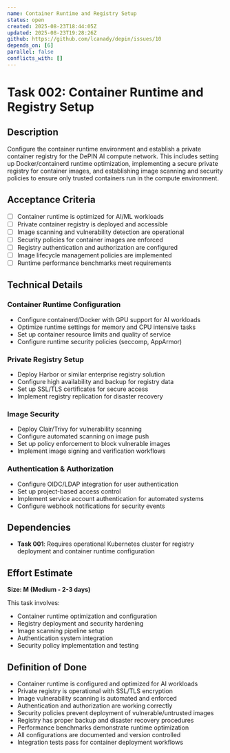 ```yaml
---
name: Container Runtime and Registry Setup
status: open
created: 2025-08-23T18:44:05Z
updated: 2025-08-23T19:28:26Z
github: https://github.com/lcanady/depin/issues/10
depends_on: [6]
parallel: false
conflicts_with: []
---
```


# Task 002: Container Runtime and Registry Setup

## Description

Configure the container runtime environment and establish a private container registry for the DePIN AI compute network. This includes setting up Docker/containerd runtime optimization, implementing a secure private registry for container images, and establishing image scanning and security policies to ensure only trusted containers run in the compute environment.

## Acceptance Criteria

- [ ] Container runtime is optimized for AI/ML workloads
- [ ] Private container registry is deployed and accessible
- [ ] Image scanning and vulnerability detection are operational
- [ ] Security policies for container images are enforced
- [ ] Registry authentication and authorization are configured
- [ ] Image lifecycle management policies are implemented
- [ ] Runtime performance benchmarks meet requirements

## Technical Details

### Container Runtime Configuration
- Configure containerd/Docker with GPU support for AI workloads
- Optimize runtime settings for memory and CPU intensive tasks
- Set up container resource limits and quality of service
- Configure runtime security policies (seccomp, AppArmor)

### Private Registry Setup
- Deploy Harbor or similar enterprise registry solution
- Configure high availability and backup for registry data
- Set up SSL/TLS certificates for secure access
- Implement registry replication for disaster recovery

### Image Security
- Deploy Clair/Trivy for vulnerability scanning
- Configure automated scanning on image push
- Set up policy enforcement to block vulnerable images
- Implement image signing and verification workflows

### Authentication & Authorization
- Configure OIDC/LDAP integration for user authentication
- Set up project-based access control
- Implement service account authentication for automated systems
- Configure webhook notifications for security events

## Dependencies

- **Task 001**: Requires operational Kubernetes cluster for registry deployment and container runtime configuration

## Effort Estimate

**Size: M (Medium - 2-3 days)**

This task involves:
- Container runtime optimization and configuration
- Registry deployment and security hardening
- Image scanning pipeline setup
- Authentication system integration
- Security policy implementation and testing

## Definition of Done

- Container runtime is configured and optimized for AI workloads
- Private registry is operational with SSL/TLS encryption
- Image vulnerability scanning is automated and enforced
- Authentication and authorization are working correctly
- Security policies prevent deployment of vulnerable/untrusted images
- Registry has proper backup and disaster recovery procedures
- Performance benchmarks demonstrate runtime optimization
- All configurations are documented and version controlled
- Integration tests pass for container deployment workflows
